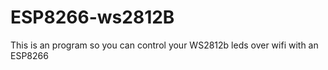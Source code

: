 # ESP8266-ws2812B
This is an program so you can control your WS2812b leds over wifi with an ESP8266
